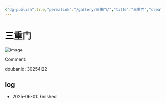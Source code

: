 ```yaml
---
{"dg-publish":true,"permalink":"/gallery/三重门/","title":"三重门","created":"2025-05-31T15:42:41.698+08:00"}
---
```



# 三重门

![image](https://hiraeth-picbed.oss-cn-beijing.aliyuncs.com/20250531154241.webp)

Comment: 



doubanId: 30254122

## log

- 2025-06-01: Finished

